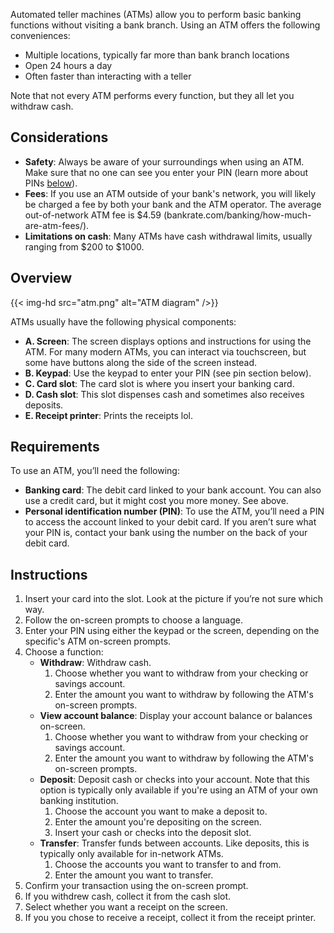 
Automated teller machines (ATMs) allow you to perform basic banking functions without visiting a bank branch. Using an ATM offers the following conveniences:
- Multiple locations, typically far more than bank branch locations
- Open 24 hours a day
- Often faster than interacting with a teller

Note that not every ATM performs every function, but they all let you withdraw cash.

## Considerations
- **Safety**: Always be aware of your surroundings when using an ATM. Make sure that no one can see you enter your PIN (learn more about PINs [below](#pin)). 
- **Fees**: If you use an ATM outside of your bank's network, you will likely be charged a fee by both your bank and the ATM operator. The average out-of-network ATM fee is $4.59 (bankrate.com/banking/how-much-are-atm-fees/). 
- **Limitations on cash**: Many ATMs have cash withdrawal limits, usually ranging from $200 to $1000. 

## Overview

{{< img-hd src="atm.png" alt="ATM diagram" />}}

ATMs usually have the following physical components:
- **A. Screen**: The screen displays options and instructions for using the ATM. For many modern ATMs, you can interact via touchscreen, but some have buttons along the side of the screen instead.
- **B. Keypad**: Use the keypad to enter your PIN (see pin section below).
- **C. Card slot**: The card slot is where you insert your banking card.  
- **D. Cash slot**: This slot dispenses cash and sometimes also receives deposits. 
- **E. Receipt printer**: Prints the receipts lol.


## Requirements
To use an ATM, you’ll need the following:

- **Banking card**: The debit card linked to your bank account. You can also use a credit card, but it might cost you more money. See above. 
- <a name="pin">**Personal identification number (PIN)**</a>: To use the ATM, you’ll need a PIN to access the account linked to your debit card. If you aren’t sure what your PIN is, contact your bank using the number on the back of your debit card.

## Instructions

1. Insert your card into the slot. Look at the picture if you’re not sure which way.
2. Follow the on-screen prompts to choose a language.
3. Enter your PIN using either the keypad or the screen, depending on the specific's ATM on-screen prompts. 
4. Choose a function:
    - **Withdraw**: Withdraw cash. 
        1. Choose whether you want to withdraw from your checking or savings account.
        2. Enter the amount you want to withdraw by following the ATM's on-screen prompts. 
    - **View account balance**: Display your account balance or balances on-screen. 
        1. Choose whether you want to withdraw from your checking or savings account.
        2. Enter the amount you want to withdraw by following the ATM's on-screen prompts. 
    - **Deposit**: Deposit cash or checks into your account. Note that this option is typically only available if you're using an ATM of your own banking institution. 
        1. Choose the account you want to make a deposit to.
        2. Enter the amount you're depositing on the screen.
        3. Insert your cash or checks into the deposit slot. 
    - **Transfer**: Transfer funds between accounts. Like deposits, this is typically only available for in-network ATMs. 
        1. Choose the accounts you want to transfer to and from.
        2. Enter the amount you want to transfer.
5. Confirm your transaction using the on-screen prompt.
6. If you withdrew cash, collect it from the cash slot. 
7. Select whether you want a receipt on the screen. 
8. If you you chose to receive a receipt, collect it from the receipt printer. 

